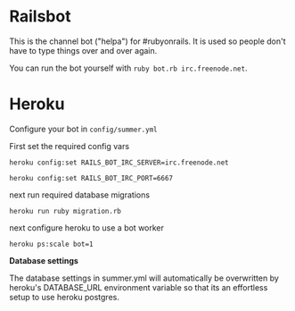 # Railsbot

This is the channel bot ("helpa") for #rubyonrails. It is used so people don't have to type things over and over again.

You can run the bot yourself with `ruby bot.rb irc.freenode.net`.

# Heroku
Configure your bot in `config/summer.yml`

First set the required config vars

`heroku config:set RAILS_BOT_IRC_SERVER=irc.freenode.net`

`heroku config:set RAILS_BOT_IRC_PORT=6667`

next run required database migrations

`heroku run ruby migration.rb`

next configure heroku to use a bot worker

`heroku ps:scale bot=1`

**Database settings**

The database settings in summer.yml will automatically be overwritten by heroku's DATABASE_URL environment variable so that its an effortless setup to use heroku postgres.
